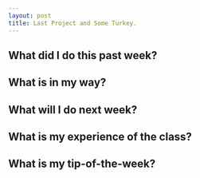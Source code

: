 ```yaml
---
layout: post
title: Last Project and Some Turkey.
---
```

## What did I do this past week?

## What is in my way?

## What will I do next week?

## What is my experience of the class? 

## What is my tip-of-the-week?